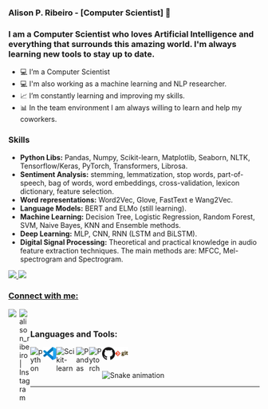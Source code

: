 ### Alison P. Ribeiro - [Computer Scientist] 👋

### I am a Computer Scientist who loves Artificial Intelligence and everything that surrounds this amazing world. I'm always learning new tools to stay up to date.

- 💻 I’m a Computer Scientist
- 💻 I'm also working as a machine learning and NLP researcher.
- 📈 I’m constantly learning and improving my skills.
- 📊 In the team environment I am always willing to learn and help my coworkers.


### Skills
- **Python Libs:** Pandas, Numpy, Scikit-learn, Matplotlib, Seaborn, NLTK, Tensorflow/Keras, PyTorch, Transformers, Librosa.
- **Sentiment Analysis:** stemming, lemmatization, stop words, part-of-speech, bag of words, word embeddings, cross-validation, lexicon dictionary, feature selection.
- **Word representations:** Word2Vec, Glove, FastText e Wang2Vec.
- **Language Models:** BERT and ELMo (still learning).
- **Machine Learning:** Decision Tree, Logistic Regression, Random Forest, SVM, Naive Bayes, KNN and Ensemble methods.
- **Deep Learning:** MLP, CNN, RNN (LSTM and BiLSTM).
- **Digital Signal Processing:** Theoretical and practical knowledge in audio feature extraction techniques. The main methods are: MFCC, Mel-spectrogram and Spectrogram.

<div>
  <a href="https://beacons.ai/alisonrib17">
  <img height="180em" src="https://github-readme-stats.vercel.app/api?username=alisonrib17&show_icons=true&theme=dark&include_all_commits=true&count_private=true"/>
  <img height="180em" src="https://github-readme-stats.vercel.app/api/top-langs/?username=alisonrib17&layout=compact&langs_count=16&theme=dark"/>
</div>

### Connect with me:

[<img align="left"  width="22px" src="https://cdn.jsdelivr.net/npm/simple-icons@3.4.0/icons/linkedin.svg" />](https://www.linkedin.com/in/alison-ribeiro-2b2815147/)

[<img align="left" alt="alison_ribeiro | Instagram" width="22px" src="https://upload.wikimedia.org/wikipedia/commons/5/58/Instagram-Icon.png" />](https://www.instagram.com/alisonpr_/)

<br />

### Languages and Tools:

<img align="left" alt="python" width="26px" src="https://cdn3.iconfinder.com/data/icons/logos-and-brands-adobe/512/267_Python-512.png" />

<img align="left" alt="visual studio code" width="26px" src="https://raw.githubusercontent.com/github/explore/80688e429a7d4ef2fca1e82350fe8e3517d3494d/topics/visual-studio-code/visual-studio-code.png" />

[<img align="left" alt="Scikit-learn" width="40px" src="https://upload.wikimedia.org/wikipedia/commons/0/05/Scikit_learn_logo_small.svg" />](https://scikit-learn.org/stable/)

<img align="left" alt="Pandas" width="26px" src="https://cdn.jsdelivr.net/npm/simple-icons@3.4.0/icons/pandas.svg" />

<img align="left" alt="Pytorch" width="26px" src="https://cdn.jsdelivr.net/npm/simple-icons@3.4.0/icons/pytorch.svg" />

<img align="left" alt="GitHub" width="26px" src="https://raw.githubusercontent.com/github/explore/78df643247d429f6cc873026c0622819ad797942/topics/github/github.png" />

<img align="left" alt="Git" width="26px" src="https://raw.githubusercontent.com/github/explore/80688e429a7d4ef2fca1e82350fe8e3517d3494d/topics/git/git.png" />

<br />
<br />

 ![Snake animation](https://github.com/rafaballerini2/rafaballerini2/blob/output/github-contribution-grid-snake.svg)

---
